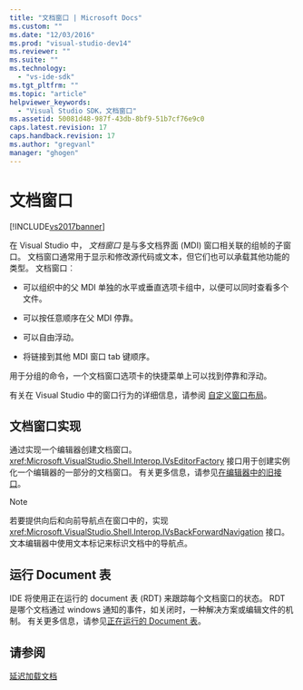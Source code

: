```yaml
---
title: "文档窗口 | Microsoft Docs"
ms.custom: ""
ms.date: "12/03/2016"
ms.prod: "visual-studio-dev14"
ms.reviewer: ""
ms.suite: ""
ms.technology: 
  - "vs-ide-sdk"
ms.tgt_pltfrm: ""
ms.topic: "article"
helpviewer_keywords: 
  - "Visual Studio SDK，文档窗口"
ms.assetid: 50081d48-987f-43db-8bf9-51b7cf76e9c0
caps.latest.revision: 17
caps.handback.revision: 17
ms.author: "gregvanl"
manager: "ghogen"
---
```

# 文档窗口
[!INCLUDE[vs2017banner](../../code-quality/includes/vs2017banner.md)]

在 Visual Studio 中， *文档窗口* 是与多文档界面 \(MDI\) 窗口相关联的组帧的子窗口。 文档窗口通常用于显示和修改源代码或文本，但它们也可以承载其他功能的类型。 文档窗口︰  
  
-   可以组织中的父 MDI 单独的水平或垂直选项卡组中，以便可以同时查看多个文件。  
  
-   可以按任意顺序在父 MDI 停靠。  
  
-   可以自由浮动。  
  
-   将链接到其他 MDI 窗口 tab 键顺序。  
  
 用于分组的命令，一个文档窗口选项卡的快捷菜单上可以找到停靠和浮动。  
  
 有关在 Visual Studio 中的窗口行为的详细信息，请参阅 [自定义窗口布局](../../ide/customizing-window-layouts-in-visual-studio.md)。  
  
## 文档窗口实现  
 通过实现一个编辑器创建文档窗口。<xref:Microsoft.VisualStudio.Shell.Interop.IVsEditorFactory> 接口用于创建实例化一个编辑器的一部分的文档窗口。 有关更多信息，请参见[在编辑器中的旧接口](../../extensibility/legacy-interfaces-in-the-editor.md)。  
  
> [!NOTE]
>  若要提供向后和向前导航点在窗口中的，实现 <xref:Microsoft.VisualStudio.Shell.Interop.IVsBackForwardNavigation> 接口。 文本编辑器中使用文本标记来标识文档中的导航点。  
  
## 运行 Document 表  
 IDE 将使用正在运行的 document 表 \(RDT\) 来跟踪每个文档窗口的状态。 RDT 是哪个文档通过 windows 通知的事件，如关闭时，一种解决方案或编辑文件的机制。 有关更多信息，请参见[正在运行的 Document 表](../../extensibility/internals/running-document-table.md)。  
  
## 请参阅  
 [延迟加载文档](../../extensibility/internals/delayed-document-loading.md)